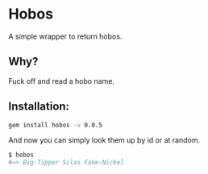 # Hobos

A simple wrapper to return hobos.

## Why?

Fuck off and read a hobo name.

## Installation:

```BASH
gem install hobos -v 0.0.5
```

And now you can simply look them up by id or at random.

```bash
$ hobos
#=> Big-Tipper Silas Fake-Nickel
```
